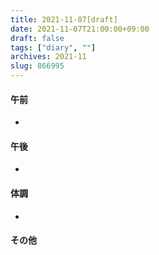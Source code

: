 ```yaml
---
title: 2021-11-07[draft]
date: 2021-11-07T21:00:00+09:00
draft: false
tags: ["diary", ""]
archives: 2021-11
slug: 866995
---
```

#### 午前
- 
#### 午後
- 
#### 体調
- 
#### その他